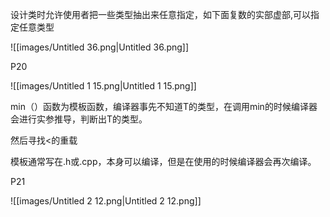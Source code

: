 设计类时允许使用者把一些类型抽出来任意指定，如下面复数的实部虚部,可以指定任意类型

![[images/Untitled 36.png|Untitled 36.png]]

P20

![[images/Untitled 1 15.png|Untitled 1 15.png]]

min（）函数为模板函数，编译器事先不知道T的类型，在调用min的时候编译器会进行实参推导，判断出T的类型。

然后寻找<的重载

模板通常写在.h或.cpp，本身可以编译，但是在使用的时候编译器会再次编译。

P21

![[images/Untitled 2 12.png|Untitled 2 12.png]]